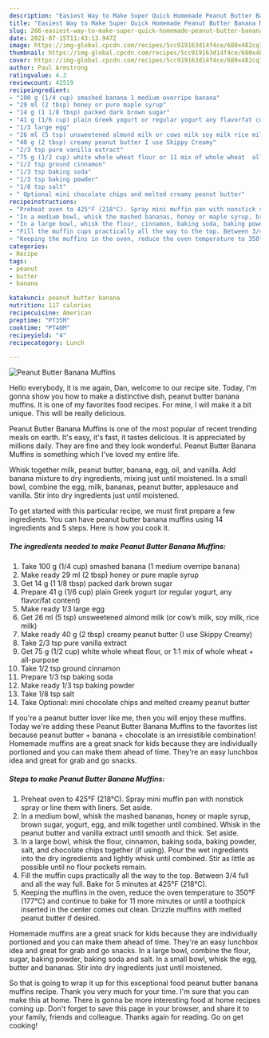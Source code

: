 ```yaml
---
description: "Easiest Way to Make Super Quick Homemade Peanut Butter Banana Muffins"
title: "Easiest Way to Make Super Quick Homemade Peanut Butter Banana Muffins"
slug: 266-easiest-way-to-make-super-quick-homemade-peanut-butter-banana-muffins
date: 2021-07-15T11:43:13.947Z
image: https://img-global.cpcdn.com/recipes/5cc919163d14f4ce/680x482cq70/peanut-butter-banana-muffins-recipe-main-photo.jpg
thumbnail: https://img-global.cpcdn.com/recipes/5cc919163d14f4ce/680x482cq70/peanut-butter-banana-muffins-recipe-main-photo.jpg
cover: https://img-global.cpcdn.com/recipes/5cc919163d14f4ce/680x482cq70/peanut-butter-banana-muffins-recipe-main-photo.jpg
author: Paul Armstrong
ratingvalue: 4.3
reviewcount: 42519
recipeingredient:
- "100 g (1/4 cup) smashed banana 1 medium overripe banana"
- "29 ml (2 tbsp) honey or pure maple syrup"
- "14 g (1 1/8 tbsp) packed dark brown sugar"
- "41 g (1/6 cup) plain Greek yogurt or regular yogurt any flavorfat content"
- "1/3 large egg"
- "26 ml (5 tsp) unsweetened almond milk or cows milk soy milk rice milk"
- "40 g (2 tbsp) creamy peanut butter I use Skippy Creamy"
- "2/3 tsp pure vanilla extract"
- "75 g (1/2 cup) white whole wheat flour or 11 mix of whole wheat  allpurpose"
- "1/2 tsp ground cinnamon"
- "1/3 tsp baking soda"
- "1/3 tsp baking powder"
- "1/8 tsp salt"
- " Optional mini chocolate chips and melted creamy peanut butter"
recipeinstructions:
- "Preheat oven to 425°F (218°C). Spray mini muffin pan with nonstick spray or line them with liners. Set aside."
- "In a medium bowl, whisk the mashed bananas, honey or maple syrup, brown sugar, yogurt, egg, and milk together until combined. Whisk in the peanut butter and vanilla extract until smooth and thick. Set aside."
- "In a large bowl, whisk the flour, cinnamon, baking soda, baking powder, salt, and chocolate chips together (if using). Pour the wet ingredients into the dry ingredients and lightly whisk until combined. Stir as little as possible until no flour pockets remain."
- "Fill the muffin cups practically all the way to the top. Between 3/4 full and all the way full. Bake for 5 minutes at 425°F (218°C)."
- "Keeping the muffins in the oven, reduce the oven temperature to 350°F (177°C) and continue to bake for 11 more minutes or until a toothpick inserted in the center comes out clean. Drizzle muffins with melted peanut butter if desired."
categories:
- Recipe
tags:
- peanut
- butter
- banana

katakunci: peanut butter banana 
nutrition: 117 calories
recipecuisine: American
preptime: "PT35M"
cooktime: "PT40M"
recipeyield: "4"
recipecategory: Lunch

---
```



![Peanut Butter Banana Muffins](https://img-global.cpcdn.com/recipes/5cc919163d14f4ce/680x482cq70/peanut-butter-banana-muffins-recipe-main-photo.jpg)

Hello everybody, it is me again, Dan, welcome to our recipe site. Today, I'm gonna show you how to make a distinctive dish, peanut butter banana muffins. It is one of my favorites food recipes. For mine, I will make it a bit unique. This will be really delicious.

Peanut Butter Banana Muffins is one of the most popular of recent trending meals on earth. It's easy, it's fast, it tastes delicious. It is appreciated by millions daily. They are fine and they look wonderful. Peanut Butter Banana Muffins is something which I've loved my entire life.

Whisk together milk, peanut butter, banana, egg, oil, and vanilla. Add banana mixture to dry ingredients, mixing just until moistened. In a small bowl, combine the egg, milk, bananas, peanut butter, applesauce and vanilla. Stir into dry ingredients just until moistened.


To get started with this particular recipe, we must first prepare a few ingredients. You can have peanut butter banana muffins using 14 ingredients and 5 steps. Here is how you cook it.

<!--inarticleads1-->

##### The ingredients needed to make Peanut Butter Banana Muffins:

1. Take 100 g (1/4 cup) smashed banana (1 medium overripe banana)
1. Make ready 29 ml (2 tbsp) honey or pure maple syrup
1. Get 14 g (1 1/8 tbsp) packed dark brown sugar
1. Prepare 41 g (1/6 cup) plain Greek yogurt (or regular yogurt, any flavor/fat content)
1. Make ready 1/3 large egg
1. Get 26 ml (5 tsp) unsweetened almond milk (or cow’s milk, soy milk, rice milk)
1. Make ready 40 g (2 tbsp) creamy peanut butter (I use Skippy Creamy)
1. Take 2/3 tsp pure vanilla extract
1. Get 75 g (1/2 cup) white whole wheat flour, or 1:1 mix of whole wheat + all-purpose
1. Take 1/2 tsp ground cinnamon
1. Prepare 1/3 tsp baking soda
1. Make ready 1/3 tsp baking powder
1. Take 1/8 tsp salt
1. Take  Optional: mini chocolate chips and melted creamy peanut butter


If you&#39;re a peanut butter lover like me, then you will enjoy these muffins. Today we&#39;re adding these Peanut Butter Banana Muffins to the favorites list because peanut butter + banana + chocolate is an irresistible combination! Homemade muffins are a great snack for kids because they are individually portioned and you can make them ahead of time. They&#39;re an easy lunchbox idea and great for grab and go snacks. 

<!--inarticleads2-->

##### Steps to make Peanut Butter Banana Muffins:

1. Preheat oven to 425°F (218°C). Spray mini muffin pan with nonstick spray or line them with liners. Set aside.
1. In a medium bowl, whisk the mashed bananas, honey or maple syrup, brown sugar, yogurt, egg, and milk together until combined. Whisk in the peanut butter and vanilla extract until smooth and thick. Set aside.
1. In a large bowl, whisk the flour, cinnamon, baking soda, baking powder, salt, and chocolate chips together (if using). Pour the wet ingredients into the dry ingredients and lightly whisk until combined. Stir as little as possible until no flour pockets remain.
1. Fill the muffin cups practically all the way to the top. Between 3/4 full and all the way full. Bake for 5 minutes at 425°F (218°C).
1. Keeping the muffins in the oven, reduce the oven temperature to 350°F (177°C) and continue to bake for 11 more minutes or until a toothpick inserted in the center comes out clean. Drizzle muffins with melted peanut butter if desired.


Homemade muffins are a great snack for kids because they are individually portioned and you can make them ahead of time. They&#39;re an easy lunchbox idea and great for grab and go snacks. In a large bowl, combine the flour, sugar, baking powder, baking soda and salt. In a small bowl, whisk the egg, butter and bananas. Stir into dry ingredients just until moistened. 

So that is going to wrap it up for this exceptional food peanut butter banana muffins recipe. Thank you very much for your time. I'm sure that you can make this at home. There is gonna be more interesting food at home recipes coming up. Don't forget to save this page in your browser, and share it to your family, friends and colleague. Thanks again for reading. Go on get cooking!
